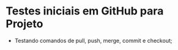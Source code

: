 # Testes iniciais em GitHub para Projeto #
 
 - Testando comandos de pull, push, merge, commit e checkout;